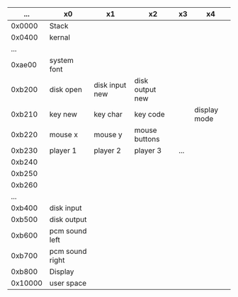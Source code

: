 ...     | x0              | x1             | x2              | x3  | x4
--------|-----------------|----------------|-----------------|-----|-------------
0x0000  | Stack           |                |                 |     |
0x0400  | kernal          |                |                 |     |
...     |                 |                |                 |     |
0xae00  | system font     |                |                 |     |
0xb200  | disk open       | disk input new | disk output new |     |
0xb210  | key new         | key char       | key code        |     | display mode
0xb220  | mouse x         | mouse y        | mouse buttons   |     |
0xb230  | player 1        | player 2       | player 3        | ... |
0xb240  |                 |                |                 |     |
0xb250  |                 |                |                 |     |
0xb260  |                 |                |                 |     |
...     |                 |                |                 |     |
0xb400  | disk input      |                |                 |     |
0xb500  | disk output     |                |                 |     |
0xb600  | pcm sound left  |                |                 |     |
0xb700  | pcm sound right |                |                 |     |
0xb800  | Display         |                |                 |     |
0x10000 | user space      |                |                 |     |
